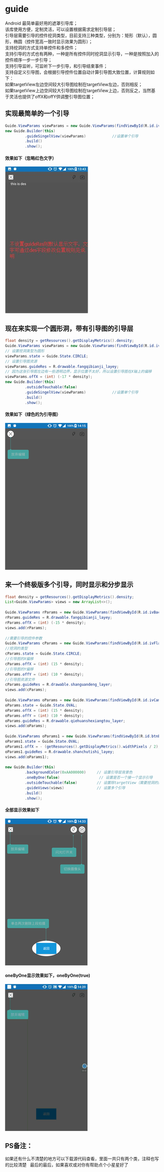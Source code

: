 # guide
Android 最简单最好用的遮罩引导库；  
该库使用方便，定制灵活，可以设置根据需求定制引导层；  
引导层需要引导的控件挖洞类型，目前支持三种类型，分别为：矩形（默认），圆形，椭圆（控件宽高一致时显示效果为圆形）；  
支持挖洞的方式支持单控件和多控件；    
支持引导的方式也有两种，一种是所有控件同时挖洞显示引导，一种是按照加入的控件顺序一步一步引导；    
支持引导监听，可监听下一步引导，和引导结束事件；  
支持自定义引导图，会根据引导控件位置自动计算引导图大致位置，计算规则如下：  
如果targetView左边空间较大引导图绘制在targetView左边，否则相反；  
如果targetView上边空间较大引导图绘制在targetView上边，否则反之，当然基于灵活也提供了offX和offY供调整引导图位置；       
## 实现最简单的一个引导
```java
Guide.ViewParams viewParams = new Guide.ViewParams(findViewById(R.id.ivBack));
new Guide.Builder(this)
         .guideSingelView(viewParams)            //设置单个引导
         .build()
         .show();
```
#### 效果如下（忽略红色文字）
![Screenshot](https://github.com/15018777629/guide/blob/master/screens/screenshot1.jpg)
## 现在来实现一个圆形洞，带有引导图的引导层
```java
float density = getResources().getDisplayMetrics().density;
Guide.ViewParams viewParams = new Guide.ViewParams(findViewById(R.id.ivBack));
// 设置挖洞类型为圆形
viewParams.state = Guide.State.CIRCLE;
// 设置引导图资源
viewParams.guideRes = R.drawable.fangqibianji_layey;
// 因为这张引导图左边有一些透明边界，显示位置不太好，所以设置引导图在X轴上的偏移
viewParams.offX = (int) (-17 * density);
new Guide.Builder(this)
         .outsideTouchable(false)
         .guideSingelView(viewParams)            //设置单个引导
         .build()
         .show();
```
#### 效果如下（绿色的为引导图）
![Screenshot](https://github.com/15018777629/guide/blob/master/screens/screenshot2.png)

## 来一个终极版多个引导，同时显示和分步显示
```java
float density = getResources().getDisplayMetrics().density;
List<Guide.ViewParams> views = new ArrayList<>();

Guide.ViewParams rParams = new Guide.ViewParams(findViewById(R.id.ivBack));
rParams.guideRes = R.drawable.fangqibianji_layey;
rParams.offX = (int) (-15 * density);
views.add(rParams);

//需要引导的控件参数
Guide.ViewParams cParams = new Guide.ViewParams(findViewById(R.id.ivFlashSwitch));
//挖洞的类型
cParams.state = Guide.State.CIRCLE;
//引导图的X偏移
cParams.offX = (int) (15 * density);
//引导图的Y偏移
cParams.offY = (int) (10 * density);
//引导图资源文件
cParams.guideRes = R.drawable.shanguandeng_layer;
views.add(cParams);

Guide.ViewParams oParams = new Guide.ViewParams(findViewById(R.id.ivCameraSwitch));
oParams.state = Guide.State.OVAL;
oParams.offX = (int) (15 * density);
oParams.offY = (int) (10 * density);
oParams.guideRes = R.drawable.qiehuanshexiangtou_layer;
views.add(oParams);

Guide.ViewParams oParams1 = new Guide.ViewParams(findViewById(R.id.btnBack));
oParams1.state = Guide.State.OVAL;
oParams1.offX = - (getResources().getDisplayMetrics().widthPixels / 2);
oParams1.guideRes = R.drawable.shanchutishi_layey;
views.add(oParams1);

new Guide.Builder(this)
         .backgroundColor(0xAA000000)     // 设置引导层背景色
         .oneByOne(false)                  // 设置是否一个接一个显示引导
         .outsideTouchable(false)         // 设置除targetView（需要挖洞的控件）外是否可以点击
         .guideViews(views)               // 设置多个引导
         .build()
         .show();
```
#### 全部显示效果如下
![Screenshot](https://github.com/15018777629/guide/blob/master/screens/screenshot3.png)

#### oneByOne显示效果如下，oneByOne(true)
![Screenshot](https://github.com/15018777629/guide/blob/master/screens/screenshot4.gif)

## PS备注：
如果还有什么不清楚的地方可以下载源代码查看，里面一共只有两个类，注释也写的比较清楚       
最后的最后，如果喜欢或对你有帮助点个小星星好了



